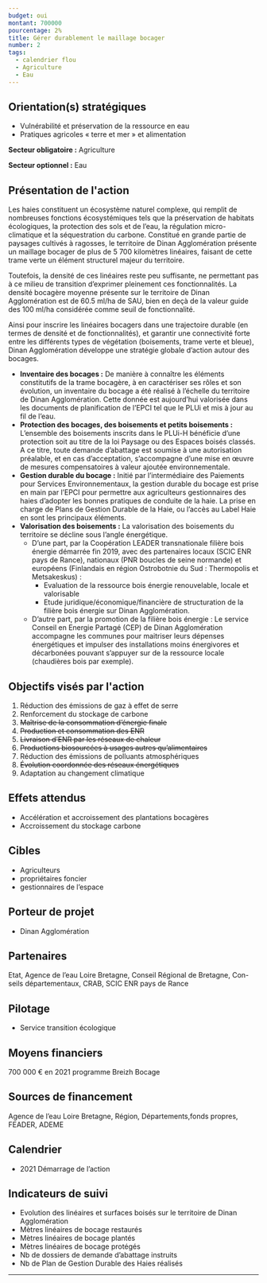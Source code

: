 ```yaml
---
budget: oui
montant: 700000
pourcentage: 2%
title: Gérer durablement le maillage bocager
number: 2
tags:
  - calendrier flou
  - Agriculture
  - Eau  
---
```


## Orientation(s) stratégiques

- Vulnérabilité et préservation de la ressource en eau
- Pratiques agricoles « terre et mer » et alimentation

**Secteur obligatoire :** Agriculture

**Secteur optionnel :** Eau

## Présentation de l'action

Les haies constituent un écosystème naturel complexe, qui remplit de nombreuses fonctions écosystémiques tels que la préservation de habitats écologiques, la protection des sols et de l’eau, la régulation micro-climatique et la séquestration du carbone. Constitué en grande partie de paysages cultivés à ragosses, le territoire de Dinan Agglomération présente un maillage bocager de plus de 5 700 kilomètres linéaires, faisant de cette trame verte un élément structurel majeur du territoire.

Toutefois, la densité de ces linéaires reste peu suffisante, ne permettant pas à ce milieu de transition d’exprimer pleinement ces fonctionnalités. La densité bocagère moyenne présente sur le territoire de Dinan Agglomération est de 60.5 ml/ha de SAU, bien en deçà de la valeur guide des 100 ml/ha considérée comme seuil de fonctionnalité.

Ainsi pour inscrire les linéaires bocagers dans une trajectoire durable (en termes de densité et de fonctionnalités), et garantir une connectivité forte entre les différents types de végétation (boisements, trame verte et bleue), Dinan Agglomération développe une stratégie globale d’action autour des bocages.
- **Inventaire des bocages :**
De manière à connaître les éléments constitutifs de la trame bocagère, à en caractériser ses rôles et son évolution, un inventaire du bocage a été réalisé à l’échelle du territoire de Dinan Agglomération. Cette donnée est aujourd’hui valorisée dans les documents de planification de l’EPCI tel que le PLUi et mis à jour au fil de l’eau.
- **Protection des bocages, des boisements et petits boisements :**
L’ensemble des boisements inscrits dans le PLUi-H bénéficie d’une protection soit au titre de la loi Paysage ou des Espaces boisés classés. A ce titre, toute demande d’abattage est soumise à une autorisation préalable, et en cas d’acceptation, s’accompagne d’une mise en œuvre de mesures compensatoires à valeur ajoutée environnementale.
- **Gestion durable du bocage :**
Initié par l’intermédiaire des Paiements pour Services Environnementaux, la gestion durable du bocage est prise en main par l’EPCI pour permettre aux agriculteurs gestionnaires des haies d’adopter les bonnes pratiques de conduite de la haie. La prise en charge de Plans de Gestion Durable de la Haie, ou l’accès au Label Haie en sont les principaux éléments.
- **Valorisation des boisements :**
La valorisation des boisements du territoire se décline sous l’angle énergétique.
  - D’une part, par la Coopération LEADER transnationale filière bois énergie démarrée fin 2019, avec des partenaires locaux (SCIC ENR pays de Rance), nationaux (PNR boucles de seine normande) et européens (Finlandais en région Ostrobotnie du Sud : Thermopolis et Metsakeskus) :
    - Evaluation de la ressource bois énergie renouvelable, locale et valorisable
    - Etude juridique/économique/financière de structuration de la filière bois énergie sur Dinan Agglomération.
  - D’autre part, par la promotion de la filière bois énergie : Le service Conseil en Energie Partagé (CEP) de Dinan Agglomération accompagne les communes pour maitriser leurs dépenses énergétiques et impulser des installations moins énergivores et décarbonées pouvant s’appuyer sur de la ressource locale (chaudières bois par exemple).


## Objectifs visés par l'action

1. Réduction des émissions de gaz à effet de serre
2. Renforcement du stockage de carbone
3. ~~Maîtrise de la consommation d’énergie finale~~
4. ~~Production et consommation des ENR~~
5. ~~Livraison d’ENR par les réseaux de chaleur~~
6. ~~Productions biosourcées à usages autres qu’alimentaires~~
7. Réduction des émissions de polluants atmosphériques
8. ~~Évolution coordonnée des réseaux énergétiques~~
9. Adaptation au changement climatique


## Effets attendus

- Accélération et accroissement des plantations bocagères
- Accroissement du stockage carbone

## Cibles

- Agriculteurs
- propriétaires foncier
- gestionnaires de l’espace

## Porteur de projet

- Dinan Agglomération

## Partenaires

Etat, Agence de l’eau Loire Bretagne, Conseil Régional de Bretagne, Con- seils départementaux, CRAB, SCIC ENR pays de Rance

## Pilotage

- Service transition écologique

## Moyens financiers

700 000 € en 2021 programme Breizh Bocage

## Sources de financement

Agence de l’eau Loire Bretagne, Région, Départements,fonds propres, FEADER, ADEME

## Calendrier

- 2021 Démarrage de l’action

## Indicateurs de suivi

- Evolution des linéaires et surfaces boisés sur le territoire de Dinan Agglomération
- Mètres linéaires de bocage restaurés
- Mètres linéaires de bocage plantés
- Mètres linéaires de bocage protégés
- Nb de dossiers de demande d’abattage instruits
- Nb de Plan de Gestion Durable des Haies réalisés

---
